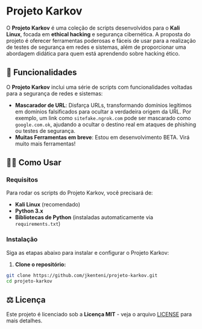 # Projeto Karkov

O **Projeto Karkov** é uma coleção de scripts desenvolvidos para o **Kali Linux**, focada em **ethical hacking** e segurança cibernética. A proposta do projeto é oferecer ferramentas poderosas e fáceis de usar para a realização de testes de segurança em redes e sistemas, além de proporcionar uma abordagem didática para quem está aprendendo sobre hacking ético.

## 🚀 Funcionalidades

O **Projeto Karkov** inclui uma série de scripts com funcionalidades voltadas para a segurança de redes e sistemas:

- **Mascarador de URL**: Disfarça URLs, transformando domínios legítimos em domínios falsificados para ocultar a verdadeira origem da URL. Por exemplo, um link como `sitefake.ngrok.com` pode ser mascarado como `google.com.ok`, ajudando a ocultar o destino real em ataques de phishing ou testes de segurança.
- **Muitas Ferramentas em breve**: Estou em desenvolvimento BETA. Virá muito mais ferramentas!

## 🧑‍💻 Como Usar

### Requisitos

Para rodar os scripts do Projeto Karkov, você precisará de:

- **Kali Linux** (recomendado)
- **Python 3.x**
- **Bibliotecas de Python** (instaladas automaticamente via `requirements.txt`)

### Instalação

Siga as etapas abaixo para instalar e configurar o Projeto Karkov:

1. **Clone o repositório:**

```bash
git clone https://github.com/jkenteni/projeto-karkov.git
cd projeto-karkov
```

## ⚖️ Licença

Este projeto é licenciado sob a **Licença MIT** - veja o arquivo [LICENSE](LICENSE) para mais detalhes.
